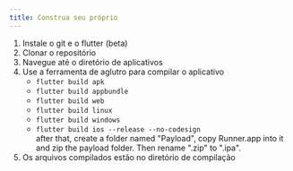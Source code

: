 ```yaml
---
title: Construa seu próprio
---
```


1. Instale o git e o flutter (beta)
2. Clonar o repositório
3. Navegue até o diretório de aplicativos
4. Use a ferramenta de aglutro para compilar o aplicativo
   - `flutter build apk`
   - `flutter build appbundle`
   - `flutter build web`
   - `flutter build linux`
   - `flutter build windows`
   - `flutter build ios --release --no-codesign`\
     after that, create a folder named "Payload", copy Runner.app into it and zip the payload folder. Then rename ".zip" to ".ipa".
5. Os arquivos compilados estão no diretório de compilação
